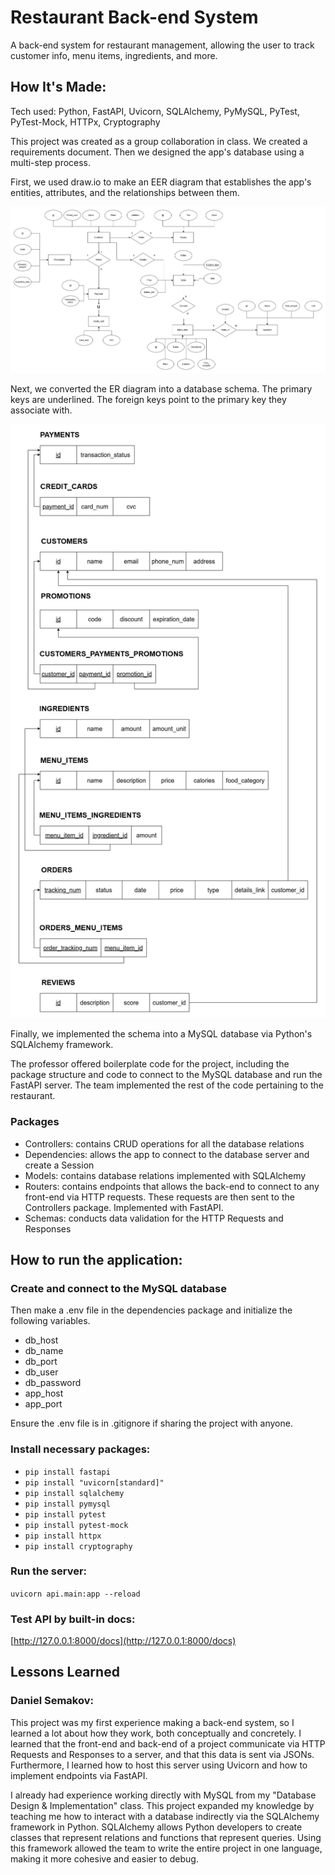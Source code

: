 # Restaurant Back-end System

A back-end system for restaurant management, allowing the user to track customer info, menu items, ingredients, and more.

## How It's Made:
Tech used: Python, FastAPI, Uvicorn, SQLAlchemy, PyMySQL, PyTest, PyTest-Mock, HTTPx, Cryptography

This project was created as a group collaboration in class. We created a requirements document. 
Then we designed the app's database using a multi-step process. 

First, we used draw.io to make an EER diagram that establishes the app's entities, attributes, and the relationships between them.

![Enhanced Entity-Relationship Diagram](images/ER-Diagram.png)

Next, we converted the ER diagram into a database schema. The primary keys
are underlined. The foreign keys point to the primary key they associate with.

![Database Schema](images/db-schema.png)

Finally, we implemented the schema into a MySQL database via Python's SQLAlchemy framework.

The professor offered boilerplate code for the project, including the package 
structure and code to connect to the MySQL database and run the FastAPI server. The team implemented the rest 
of the code pertaining to the restaurant. 

### Packages
* Controllers: contains CRUD operations for all the database relations
* Dependencies: allows the app to connect to the database server and create a Session
* Models: contains database relations implemented with SQLAlchemy
* Routers: contains endpoints that allows the back-end to connect to any front-end via HTTP requests. These requests are then sent to the Controllers package. Implemented with FastAPI.
* Schemas: conducts data validation for the HTTP Requests and Responses

## How to run the application:

### Create and connect to the MySQL database
Then make a .env file in the dependencies package and initialize the following variables.

* db_host
* db_name
* db_port
* db_user
* db_password
* app_host
* app_port

Ensure the .env file is in .gitignore if sharing the project with anyone.

### Install necessary packages:  
* `pip install fastapi`
* `pip install "uvicorn[standard]"`  
* `pip install sqlalchemy`  
* `pip install pymysql`
* `pip install pytest`
* `pip install pytest-mock`
* `pip install httpx`
* `pip install cryptography`

### Run the server:
`uvicorn api.main:app --reload`

### Test API by built-in docs:
[http://127.0.0.1:8000/docs](http://127.0.0.1:8000/docs)

## Lessons Learned

### Daniel Semakov:
This project was my first experience making a back-end system, so I learned a lot about how they
work, both conceptually and concretely. I learned that the front-end and back-end of a
project communicate via HTTP Requests and Responses to a server, and that this data is sent via JSONs. 
Furthermore, I learned how to host this server using Uvicorn and how to implement endpoints via FastAPI. 

I already had experience working directly with MySQL from my "Database Design & Implementation" class. This project expanded my knowledge by teaching me how to 
interact with a database indirectly via the SQLAlchemy framework in Python. SQLAlchemy allows Python developers to
create classes that represent relations and functions that represent queries. Using this framework allowed the 
team to write the entire project in one language, making it more cohesive and easier to debug.




